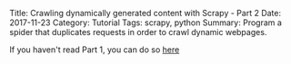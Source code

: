 Title: Crawling dynamically generated content with Scrapy - Part 2
Date: 2017-11-23
Category: Tutorial
Tags: scrapy, python
Summary: Program a spider that duplicates requests in order to crawl dynamic webpages.

If you haven't read Part 1, you can do so [here]({filename}Crawling-Part-1.md)
